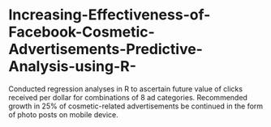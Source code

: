 # Increasing-Effectiveness-of-Facebook-Cosmetic-Advertisements-Predictive-Analysis-using-R-
Conducted regression analyses in R to ascertain future value of clicks received per dollar for combinations of 8 ad categories. Recommended growth in 25% of cosmetic-related advertisements be continued in the form of photo posts on mobile device.
